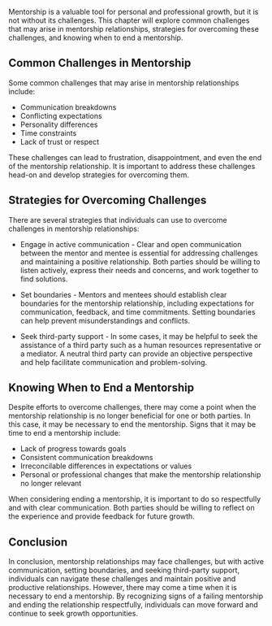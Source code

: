 
Mentorship is a valuable tool for personal and professional growth, but it is not without its challenges. This chapter will explore common challenges that may arise in mentorship relationships, strategies for overcoming these challenges, and knowing when to end a mentorship.

Common Challenges in Mentorship
-------------------------------

Some common challenges that may arise in mentorship relationships include:

* Communication breakdowns
* Conflicting expectations
* Personality differences
* Time constraints
* Lack of trust or respect

These challenges can lead to frustration, disappointment, and even the end of the mentorship relationship. It is important to address these challenges head-on and develop strategies for overcoming them.

Strategies for Overcoming Challenges
------------------------------------

There are several strategies that individuals can use to overcome challenges in mentorship relationships:

* Engage in active communication - Clear and open communication between the mentor and mentee is essential for addressing challenges and maintaining a positive relationship. Both parties should be willing to listen actively, express their needs and concerns, and work together to find solutions.

* Set boundaries - Mentors and mentees should establish clear boundaries for the mentorship relationship, including expectations for communication, feedback, and time commitments. Setting boundaries can help prevent misunderstandings and conflicts.

* Seek third-party support - In some cases, it may be helpful to seek the assistance of a third party such as a human resources representative or a mediator. A neutral third party can provide an objective perspective and help facilitate communication and problem-solving.

Knowing When to End a Mentorship
--------------------------------

Despite efforts to overcome challenges, there may come a point when the mentorship relationship is no longer beneficial for one or both parties. In this case, it may be necessary to end the mentorship. Signs that it may be time to end a mentorship include:

* Lack of progress towards goals
* Consistent communication breakdowns
* Irreconcilable differences in expectations or values
* Personal or professional changes that make the mentorship relationship no longer relevant

When considering ending a mentorship, it is important to do so respectfully and with clear communication. Both parties should be willing to reflect on the experience and provide feedback for future growth.

Conclusion
----------

In conclusion, mentorship relationships may face challenges, but with active communication, setting boundaries, and seeking third-party support, individuals can navigate these challenges and maintain positive and productive relationships. However, there may come a time when it is necessary to end a mentorship. By recognizing signs of a failing mentorship and ending the relationship respectfully, individuals can move forward and continue to seek growth opportunities.
